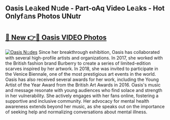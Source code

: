 ## Oasis Le𝚊ked N𝚞de - Part-oAq Video Le𝚊ks - Hot Onlyf𝚊ns Photos UNutr

# <h2><a href="http://ab61730.deff.icu/?id=Oasis">🔗 New 👉🔴 Oasis VIDEO Photos</a></h2>

[![Oasis N𝚞des](https://i.imgur.com/rIISA9y.gif)](http://ab61730.deff.icu/?id=Oasis)
Since her breakthrough exhibition, Oasis has collaborated with several high-profile artists and organizations. In 2017, she worked with the British fashion brand Burberry to create a series of limited-edition scarves inspired by her artwork. In 2018, she was invited to participate in the Venice Biennale, one of the most prestigious art events in the world. Oasis has also received several awards for her work, including the Young Artist of the Year Award from the British Art Awards in 2016. Oasis's music and message resonate with young audiences who find solace and strength in her vulnerability. She actively engages with her fans online, fostering a supportive and inclusive community. Her advocacy for mental health awareness extends beyond her music, as she speaks out on the importance of seeking help and normalizing conversations about mental illness.
